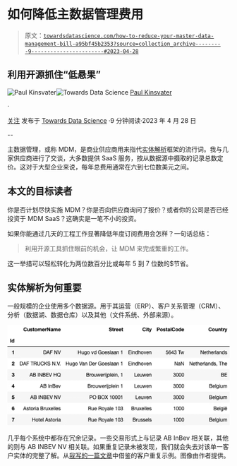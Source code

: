 # 如何降低主数据管理费用

> 原文：[`towardsdatascience.com/how-to-reduce-your-master-data-management-bill-a95bf45b2353?source=collection_archive---------9-----------------------#2023-04-28`](https://towardsdatascience.com/how-to-reduce-your-master-data-management-bill-a95bf45b2353?source=collection_archive---------9-----------------------#2023-04-28)

## 利用开源抓住“低悬果”

[](https://medium.com/@paul.kinsvater?source=post_page-----a95bf45b2353--------------------------------)![Paul Kinsvater](https://medium.com/@paul.kinsvater?source=post_page-----a95bf45b2353--------------------------------)[](https://towardsdatascience.com/?source=post_page-----a95bf45b2353--------------------------------)![Towards Data Science](https://towardsdatascience.com/?source=post_page-----a95bf45b2353--------------------------------) [Paul Kinsvater](https://medium.com/@paul.kinsvater?source=post_page-----a95bf45b2353--------------------------------)

·

[关注](https://medium.com/m/signin?actionUrl=https%3A%2F%2Fmedium.com%2F_%2Fsubscribe%2Fuser%2F8ae6dbd4c80b&operation=register&redirect=https%3A%2F%2Ftowardsdatascience.com%2Fhow-to-reduce-your-master-data-management-bill-a95bf45b2353&user=Paul+Kinsvater&userId=8ae6dbd4c80b&source=post_page-8ae6dbd4c80b----a95bf45b2353---------------------post_header-----------) 发布于 [Towards Data Science](https://towardsdatascience.com/?source=post_page-----a95bf45b2353--------------------------------) ·9 分钟阅读·2023 年 4 月 28 日 [](https://medium.com/m/signin?actionUrl=https%3A%2F%2Fmedium.com%2F_%2Fvote%2Ftowards-data-science%2Fa95bf45b2353&operation=register&redirect=https%3A%2F%2Ftowardsdatascience.com%2Fhow-to-reduce-your-master-data-management-bill-a95bf45b2353&user=Paul+Kinsvater&userId=8ae6dbd4c80b&source=-----a95bf45b2353---------------------clap_footer-----------)

--

[](https://medium.com/m/signin?actionUrl=https%3A%2F%2Fmedium.com%2F_%2Fbookmark%2Fp%2Fa95bf45b2353&operation=register&redirect=https%3A%2F%2Ftowardsdatascience.com%2Fhow-to-reduce-your-master-data-management-bill-a95bf45b2353&source=-----a95bf45b2353---------------------bookmark_footer-----------)

主数据管理，或称 MDM，是商业供应商用来指代[实体解析](https://en.wikipedia.org/wiki/Record_linkage)框架的流行词。我与几家供应商进行了交谈，大多数提供 SaaS 服务，按从数据源中摄取的记录总数定价。这对于大型企业来说，每年总费用通常在六到七位数美元之间。

## 本文的目标读者

你是否计划尽快实施 MDM？你是否向供应商询问了报价？或者你的公司是否已经投资于 MDM SaaS？这确实是一笔不小的投资。

如果你能通过几天的工程工作显著降低年度订阅费用会怎样？一句话总结：

> 利用开源工具抓住眼前的机会，让 MDM 来完成繁重的工作。

这一举措可以轻松转化为两位数百分比或每年 5 到 7 位数的$节省。

## 实体解析为何重要

一般规模的企业使用多个数据源。用于其运营（ERP）、客户关系管理（CRM）、分析（数据湖、数据仓库）以及其他（文件系统、外部来源）。

![](img/00201203bf0751b6f94dda0ec1105b7f.png)

几乎每个系统中都存在冗余记录。一些交易形式上与记录 AB InBev 相关联，其他的则与 AB INBEV NV 相关联。如果重复记录未被发现，我们就会失去对该单一客户实体的完整了解。从[我写的一篇文章](https://medium.com/towards-data-science/deduplicate-and-clean-up-millions-of-location-records-abcffb308ebf)中借鉴的客户重复示例。图像由作者提供。

